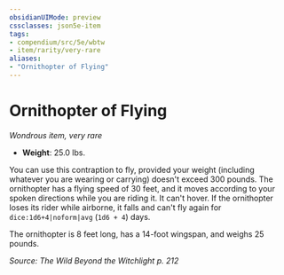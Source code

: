 ```yaml
---
obsidianUIMode: preview
cssclasses: json5e-item
tags:
- compendium/src/5e/wbtw
- item/rarity/very-rare
aliases: 
- "Ornithopter of Flying"
---
```

# Ornithopter of Flying
*Wondrous item, very rare*  

- **Weight**: 25.0 lbs.

You can use this contraption to fly, provided your weight (including whatever you are wearing or carrying) doesn't exceed 300 pounds. The ornithopter has a flying speed of 30 feet, and it moves according to your spoken directions while you are riding it. It can't hover. If the ornithopter loses its rider while airborne, it falls and can't fly again for `dice:1d6+4|noform|avg` (`1d6 + 4`) days.

The ornithopter is 8 feet long, has a 14-foot wingspan, and weighs 25 pounds.

*Source: The Wild Beyond the Witchlight p. 212*